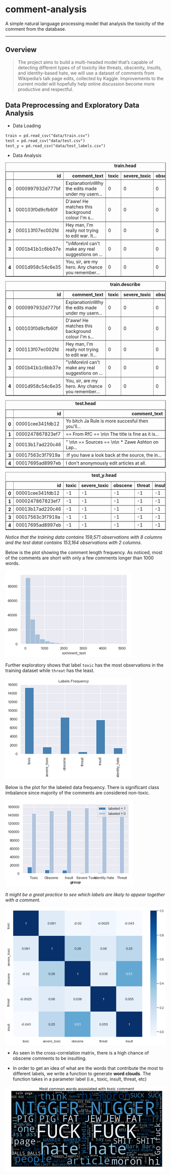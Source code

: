 # comment-analysis
A simple natural language processing model that analysis the toxicity of the comment from the database.

---

## Overview
> The project aims to build a multi-headed model that’s capable of detecting different types of of toxicity like threats, obscenity, insults, and identity-based hate, we will use a dataset of comments from Wikipedia’s talk page edits, collected by Kaggle. Improvements to the current model will hopefully help online discussion become more productive and respectful.

## Data Preprocessing and Exploratory Data Analysis
* Data Loading
```
train = pd.read_csv("data/train.csv")
test = pd.read_csv("data/test.csv")
test_y = pd.read_csv("data/test_labels.csv")
```
* Data Analysis
<div>
<style>
    .dataframe tbody tr th:only-of-type {
        vertical-align: middle;
    }

    .dataframe tbody tr th {
        vertical-align: top;
    }

    .dataframe thead th {
        text-align: right;
    }
</style>
<table border="1" class="dataframe">
    <caption> <b>train.head</b> </caption>
  <thead>
    <tr style="text-align: right;">
      <th></th>
      <th>id</th>
      <th>comment_text</th>
      <th>toxic</th>
      <th>severe_toxic</th>
      <th>obscene</th>
      <th>threat</th>
      <th>insult</th>
      <th>identity_hate</th>
    </tr>
  </thead>
  <tbody>
    <tr>
      <th>0</th>
      <td>0000997932d777bf</td>
      <td>Explanation\nWhy the edits made under my usern...</td>
      <td>0</td>
      <td>0</td>
      <td>0</td>
      <td>0</td>
      <td>0</td>
      <td>0</td>
    </tr>
    <tr>
      <th>1</th>
      <td>000103f0d9cfb60f</td>
      <td>D'aww! He matches this background colour I'm s...</td>
      <td>0</td>
      <td>0</td>
      <td>0</td>
      <td>0</td>
      <td>0</td>
      <td>0</td>
    </tr>
    <tr>
      <th>2</th>
      <td>000113f07ec002fd</td>
      <td>Hey man, I'm really not trying to edit war. It...</td>
      <td>0</td>
      <td>0</td>
      <td>0</td>
      <td>0</td>
      <td>0</td>
      <td>0</td>
    </tr>
    <tr>
      <th>3</th>
      <td>0001b41b1c6bb37e</td>
      <td>"\nMore\nI can't make any real suggestions on ...</td>
      <td>0</td>
      <td>0</td>
      <td>0</td>
      <td>0</td>
      <td>0</td>
      <td>0</td>
    </tr>
    <tr>
      <th>4</th>
      <td>0001d958c54c6e35</td>
      <td>You, sir, are my hero. Any chance you remember...</td>
      <td>0</td>
      <td>0</td>
      <td>0</td>
      <td>0</td>
      <td>0</td>
      <td>0</td>
    </tr>
  </tbody>
</table>
</div>

<div>
<style>
    .dataframe tbody tr th:only-of-type {
        vertical-align: middle;
    }

    .dataframe tbody tr th {
        vertical-align: top;
    }

    .dataframe thead th {
        text-align: right;
    }
</style>
<table border="1" class="dataframe">
    <caption> <b>train.describe</b> </caption>
  <thead>
    <tr style="text-align: right;">
      <th></th>
      <th>id</th>
      <th>comment_text</th>
      <th>toxic</th>
      <th>severe_toxic</th>
      <th>obscene</th>
      <th>threat</th>
      <th>insult</th>
      <th>identity_hate</th>
    </tr>
  </thead>
  <tbody>
    <tr>
      <th>0</th>
      <td>0000997932d777bf</td>
      <td>Explanation\nWhy the edits made under my usern...</td>
      <td>0</td>
      <td>0</td>
      <td>0</td>
      <td>0</td>
      <td>0</td>
      <td>0</td>
    </tr>
    <tr>
      <th>1</th>
      <td>000103f0d9cfb60f</td>
      <td>D'aww! He matches this background colour I'm s...</td>
      <td>0</td>
      <td>0</td>
      <td>0</td>
      <td>0</td>
      <td>0</td>
      <td>0</td>
    </tr>
    <tr>
      <th>2</th>
      <td>000113f07ec002fd</td>
      <td>Hey man, I'm really not trying to edit war. It...</td>
      <td>0</td>
      <td>0</td>
      <td>0</td>
      <td>0</td>
      <td>0</td>
      <td>0</td>
    </tr>
    <tr>
      <th>3</th>
      <td>0001b41b1c6bb37e</td>
      <td>"\nMore\nI can't make any real suggestions on ...</td>
      <td>0</td>
      <td>0</td>
      <td>0</td>
      <td>0</td>
      <td>0</td>
      <td>0</td>
    </tr>
    <tr>
      <th>4</th>
      <td>0001d958c54c6e35</td>
      <td>You, sir, are my hero. Any chance you remember...</td>
      <td>0</td>
      <td>0</td>
      <td>0</td>
      <td>0</td>
      <td>0</td>
      <td>0</td>
    </tr>
  </tbody>
</table>
</div>


<div>
<style>
    .dataframe tbody tr th:only-of-type {
        vertical-align: middle;
    }

    .dataframe tbody tr th {
        vertical-align: top;
    }

    .dataframe thead th {
        text-align: right;
    }
</style>
<table border="1" class="dataframe">
    <caption> <b>test.head</b> </caption>
  <thead>
    <tr style="text-align: right;">
      <th></th>
      <th>id</th>
      <th>comment_text</th>
    </tr>
  </thead>
  <tbody>
    <tr>
      <th>0</th>
      <td>00001cee341fdb12</td>
      <td>Yo bitch Ja Rule is more succesful then you'll...</td>
    </tr>
    <tr>
      <th>1</th>
      <td>0000247867823ef7</td>
      <td>== From RfC == \n\n The title is fine as it is...</td>
    </tr>
    <tr>
      <th>2</th>
      <td>00013b17ad220c46</td>
      <td>" \n\n == Sources == \n\n * Zawe Ashton on Lap...</td>
    </tr>
    <tr>
      <th>3</th>
      <td>00017563c3f7919a</td>
      <td>:If you have a look back at the source, the in...</td>
    </tr>
    <tr>
      <th>4</th>
      <td>00017695ad8997eb</td>
      <td>I don't anonymously edit articles at all.</td>
    </tr>
  </tbody>
</table>
</div>


<div>
<style>
    .dataframe tbody tr th:only-of-type {
        vertical-align: middle;
    }

    .dataframe tbody tr th {
        vertical-align: top;
    }

    .dataframe thead th {
        text-align: right;
    }
</style>
<table border="1" class="dataframe">
    <caption> <b>test_y.head</b> </caption>
  <thead>
    <tr style="text-align: right;">
      <th></th>
      <th>id</th>
      <th>toxic</th>
      <th>severe_toxic</th>
      <th>obscene</th>
      <th>threat</th>
      <th>insult</th>
      <th>identity_hate</th>
    </tr>
  </thead>
  <tbody>
    <tr>
      <th>0</th>
      <td>00001cee341fdb12</td>
      <td>-1</td>
      <td>-1</td>
      <td>-1</td>
      <td>-1</td>
      <td>-1</td>
      <td>-1</td>
    </tr>
    <tr>
      <th>1</th>
      <td>0000247867823ef7</td>
      <td>-1</td>
      <td>-1</td>
      <td>-1</td>
      <td>-1</td>
      <td>-1</td>
      <td>-1</td>
    </tr>
    <tr>
      <th>2</th>
      <td>00013b17ad220c46</td>
      <td>-1</td>
      <td>-1</td>
      <td>-1</td>
      <td>-1</td>
      <td>-1</td>
      <td>-1</td>
    </tr>
    <tr>
      <th>3</th>
      <td>00017563c3f7919a</td>
      <td>-1</td>
      <td>-1</td>
      <td>-1</td>
      <td>-1</td>
      <td>-1</td>
      <td>-1</td>
    </tr>
    <tr>
      <th>4</th>
      <td>00017695ad8997eb</td>
      <td>-1</td>
      <td>-1</td>
      <td>-1</td>
      <td>-1</td>
      <td>-1</td>
      <td>-1</td>
    </tr>
  </tbody>
</table>
</div>

*Notice that the training data contains 159,571 observations with 8 columns and the test datat contains 153,164 observations with 2 columns.*

Below is the plot showing the comment length frequency. As noticed, most of the comments are short with only a few comments longer than 1000 words.


![Comment length frequency plot](image.png)


Further exploratory shows that label `toxic` has the most observations in the training dataset while `threat` has the least.

![Trainging dataset observations](image-1.png)


Below is the plot for the labeled data frequency. There is significant class imbalance since majority of the comments are considered non-toxic.

![Significant class imbalance](image-2.png)


*It might be a great practice to see which labels are likely to appear together with a comment.*

![correlation matrix](image-3.png)

* As seen in the cross-correlation matrix, there is a high chance of obscene comments to be insulting.

* In order to get an idea of what are the words that contribute the most to different labels, we write a function to generate **word clouds**. The function takes in a parameter label (i.e., toxic, insult, threat, etc)

![word-cloud sample](image-4.png)
